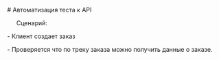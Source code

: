 ﻿\# Автоматизация теста к API 

`   `Сценарий:

\- Клиент создает заказ

\- Проверяется что по треку заказа можно получить данные о заказе.


